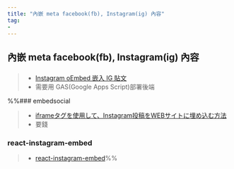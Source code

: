 ```yaml
---
title: "內嵌 meta facebook(fb), Instagram(ig) 內容"
tag: 
- 
---
```


##  內嵌 meta facebook(fb), Instagram(ig) 內容
### 
>- [Instagram oEmbed 嵌入 IG 貼文](https://www.letswrite.tw/instagram-embed/)
>- 需要用 GAS(Google Apps Script)部署後端

%%### embedsocial
>- [iframeタグを使用して、Instagram投稿をWEBサイトに埋め込む方法](https://embedsocial.jp/knowledge-base/list/embed-iframe-widget/)
>- 要錢

### react-instagram-embed
>- [react-instagram-embed](https://www.npmjs.com/package/react-instagram-embed)%%
